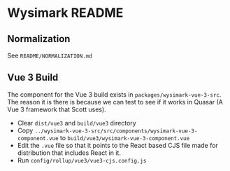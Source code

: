 # Wysimark README

## Normalization

See `README/NORMALIZATION.md`

## Vue 3 Build

The component for the Vue 3 build exists in `packages/wysimark-vue-3-src`. The reason it is there is because we can test to see if it works in Quasar (A Vue 3 framework that Scott uses).

- Clear `dist/vue3` and `build/vue3` directory
- Copy `../wysimark-vue-3-src/src/components/wysimark-vue-3-component.vue` to `build/vue3/wysimark-vue-3-component.vue`
- Edit the `.vue` file so that it points to the React based CJS file made for distribution that includes React in it.
- Run `config/rollup/vue3/vue3-cjs.config.js`
